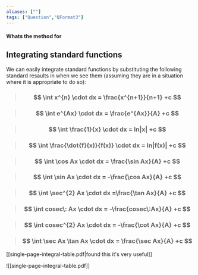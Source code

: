 ```yaml
---
aliases: [""]
tags: ["Question","QFormat3"]
---
```


#### Whats the method for
## Integrating standard functions
We can easily integrate standard functions by substituting the following standard resaults in when we see them (assuming they are in a situation where it is appropriate to do so):

> ### $$ \int x^{n} \cdot dx = \frac{x^{n+1}}{n+1}  +c $$

> ### $$ \int e^{Ax} \cdot dx = \frac{e^{Ax}}{A} +c $$

> ### $$ \int \frac{1}{x} \cdot dx = ln|x| +c $$

> ### $$ \int \frac{\dot{f}(x)}{f(x)} \cdot dx = ln|f(x)| +c $$

> ### $$ \int \cos Ax \cdot dx = \frac{\sin Ax}{A} +c $$

> ### $$ \int \sin Ax \cdot dx = -\frac{\cos Ax}{A}  +c $$

> ### $$ \int \sec^{2} Ax \cdot dx =\frac{\tan Ax}{A} +c $$

> ### $$ \int cosec\: Ax  \cdot dx = -\frac{cosec\:Ax}{A} +c $$

> ### $$ \int cosec^{2} Ax \cdot dx = -\frac{\cot Ax}{A} +c $$

> ### $$ \int \sec Ax \tan Ax \cdot dx = \frac{\sec Ax}{A} +c $$

[[single-page-integral-table.pdf|found this it's very useful]]

![[single-page-integral-table.pdf]]
